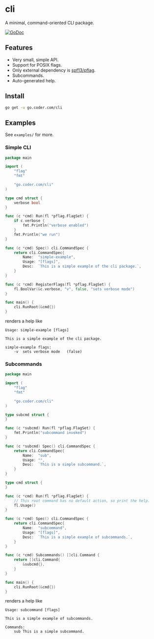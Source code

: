 # cli

A minimal, command-oriented CLI package.

[![GoDoc](https://godoc.org/github.com/golang/gddo?status.svg)](https://godoc.org/go.coder.com/cli)

## Features

- Very small, simple API.
- Support for POSIX flags.
- Only external dependency is [spf13/pflag](https://github.com/spf13/pflag).
- Subcommands.
- Auto-generated help.

## Install

```bash
go get -u go.coder.com/cli
```

## Examples

See `examples/` for more.

### Simple CLI
```go
package main

import (
    "flag"
    "fmt"

    "go.coder.com/cli"
)

type cmd struct {
    verbose bool
}

func (c *cmd) Run(fl *pflag.FlagSet) {
    if c.verbose {
        fmt.Println("verbose enabled")
    }
    fmt.Println("we run")
}

func (c *cmd) Spec() cli.CommandSpec {
    return cli.CommandSpec{
        Name:  "simple-example",
        Usage: "[flags]",
        Desc:  `This is a simple example of the cli package.`,
    }
}

func (c *cmd) RegisterFlags(fl *pflag.FlagSet) {
    fl.BoolVar(&c.verbose, "v", false, "sets verbose mode")
}

func main() {
    cli.RunRoot(&cmd{})
}

```
renders a help like

```
Usage: simple-example [flags]

This is a simple example of the cli package.

simple-example flags:
	-v	sets verbose mode	(false)
```

### Subcommands

```go
package main

import (
    "flag"
    "fmt"

    "go.coder.com/cli"
)

type subcmd struct {
}

func (c *subcmd) Run(fl *pflag.FlagSet) {
    fmt.Println("subcommand invoked")
}

func (c *subcmd) Spec() cli.CommandSpec {
    return cli.CommandSpec{
        Name:  "sub",
        Usage: "",
        Desc:  `This is a simple subcommand.`,
    }
}

type cmd struct {
}

func (c *cmd) Run(fl *pflag.FlagSet) {
    // This root command has no default action, so print the help.
    fl.Usage()
}

func (c *cmd) Spec() cli.CommandSpec {
    return cli.CommandSpec{
        Name:  "subcommand",
        Usage: "[flags]",
        Desc:  `This is a simple example of subcommands.`,
    }
}

func (c *cmd) Subcommands() []cli.Command {
    return []cli.Command{
        &subcmd{},
    }
}

func main() {
    cli.RunRoot(&cmd{})
}
```

renders a help like

```
Usage: subcommand [flags]

This is a simple example of subcommands.

Commands:
	sub	This is a simple subcommand.
```